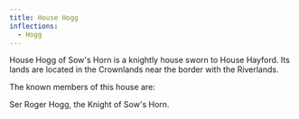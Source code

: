 ```yaml
---
title: House Hogg
inflections:
  - Hogg
---
```


House Hogg of Sow's Horn is a knightly house sworn to House Hayford. Its lands are located in the Crownlands near the border with the Riverlands.

The known members of this house are:

Ser Roger Hogg, the Knight of Sow's Horn.


